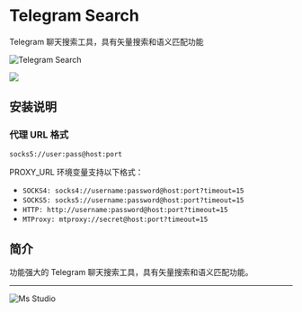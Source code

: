 # Telegram Search

Telegram 聊天搜索工具，具有矢量搜索和语义匹配功能

![Telegram Search](https://file.lifebus.top/imgs/telegram-search_cover.png)

![](https://img.shields.io/badge/%E6%96%B0%E7%96%86%E8%90%8C%E6%A3%AE%E8%BD%AF%E4%BB%B6%E5%BC%80%E5%8F%91%E5%B7%A5%E4%BD%9C%E5%AE%A4-%E6%8F%90%E4%BE%9B%E6%8A%80%E6%9C%AF%E6%94%AF%E6%8C%81-blue)

## 安装说明

### 代理 URL 格式

`socks5://user:pass@host:port`

PROXY_URL 环境变量支持以下格式：

+ `SOCKS4: socks4://username:password@host:port?timeout=15`
+ `SOCKS5: socks5://username:password@host:port?timeout=15`
+ `HTTP: http://username:password@host:port?timeout=15`
+ `MTProxy: mtproxy://secret@host:port?timeout=15`

## 简介

功能强大的 Telegram 聊天搜索工具，具有矢量搜索和语义匹配功能。

---

![Ms Studio](https://file.lifebus.top/imgs/ms_blank_001.png)
